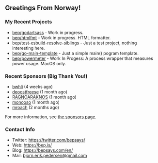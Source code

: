 ## Greetings From Norway!

### My Recent Projects

- [bep/godartsass](https://github.com/bep/godartsass) - Work in progress.
- [bep/htmlfmt](https://github.com/bep/htmlfmt) - Work in progress. HTML formatter.
- [bep/test-esbuild-resolve-siblings](https://github.com/bep/test-esbuild-resolve-siblings) - Just a test project, nothing interesting here.
- [bep/go-main-template](https://github.com/bep/go-main-template) - Just a simple main() pogram template.
- [bep/powermeter](https://github.com/bep/powermeter) - Work In Progess: A process wrapper that measures power usage. MacOS only.

### Recent Sponsors (Big Thank You!)

- [bwhli](https://github.com/bwhli) (4 weeks ago)
- [deoostfreese](https://github.com/deoostfreese) (1 month ago)
- [RAGNOARAKNOS](https://github.com/RAGNOARAKNOS) (1 month ago)
- [monooso](https://github.com/monooso) (1 month ago)
- [mroach](https://github.com/mroach) (2 months ago)

For more information, see [the sponsors page](https://github.com/sponsors/bep/).

### Contact Info
- Twitter: https://twitter.com/bepsays/
- Web: https://bep.is/
- Blog: https://bepsays.com/en/
- Mail: bjorn.erik.pedersen@gmail.com

